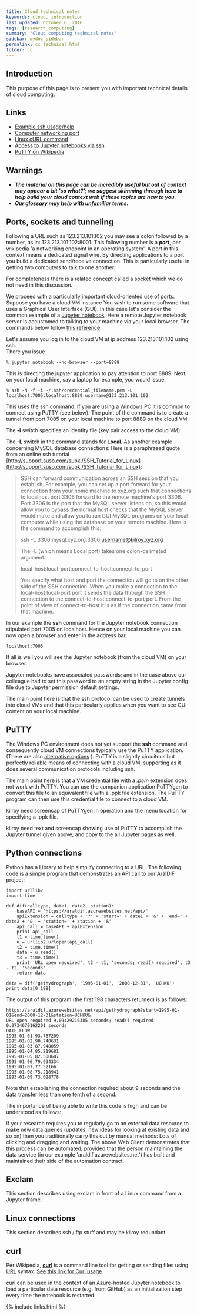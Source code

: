 ```yaml
---
title: Cloud technical notes
keywords: cloud, introduction
last_updated: October 6, 2016
tags: [research_computing]
summary: "Cloud computing technical notes"
sidebar: mydoc_sidebar
permalink: cc_technical.html
folder: cc
---
```


## Introduction
This purpose of this page is to present you with important technical details of cloud computing. 

## Links
- [Example ssh usage/help](http://support.suso.com/supki/SSH_Tutorial_for_Linux)
- [Computer networking port](https://en.wikipedia.org/wiki/Port_(computer_networking))
- [Linux cURL command](http://www.computerhope.com/unix/curl.htm)
- [Access to Jupyter notebooks via ssh](https://coderwall.com/p/ohk6cg/remote-access-to-ipython-notebooks-via-ssh)
- [PuTTY on Wikipedia](https://en.wikipedia.org/wiki/PuTTY)

## Warnings
- ***The material on this page can be incredibly useful but out of context may appear a bit 'so what?'; 
we suggest skimming through here to help build your cloud context web if these topics are new to you.***
- ***Our [glossary](cc_glossary.html) may help with unfamiliar terms.***

## Ports, sockets and tunneling

Following a URL such as 123.213.101.102 you may see a colon followed by a number, as in: 123.213.101.102:8001. 
This following number is a ***port***, per wikipedia 'a networking endpoint in an operating system'. A port in 
this context means a dedicated signal wire. By directing applications to a port you build a 
dedicated send/receive connection. This is particularly useful in getting two computers to talk to one another.

For completeness there is a related concept called a [socket](https://en.wikipedia.org/wiki/Network_socket) 
which we do not need in this discussion. 

We proceed with a particularly important cloud-oriented use of ports. Suppose you have a cloud VM instance 
You wish to run some software that uses a Graphical User Interface (GUI). In this case let's consider the
common example of a [Jupyter notebook](az_jupyter.html). Here a remote Jupyter notebook server is accustomed to
talking to your machine via your local browser. 
The commands below follow [this reference](https://coderwall.com/p/ohk6cg/remote-access-to-ipython-notebooks-via-ssh).

Let's assume you log in to the cloud VM at ip address 123.213.101.102 using ssh.  
There you issue 

```
% jupyter notebook --no-browser --port=8889
```

This is directing the jupyter application to pay attention to port 8889.
Next, on your local machine, say a laptop for example, you would issue: 

```
% ssh -N -f -i ~/.ssh/credential_filename.pem -L localhost:7005:localhost:8889 username@123.213.101.102
```

This uses the ssh command. If you are using a Windows PC it is common to connect using PuTTY (see below).
The point of the command is to create a tunnel from port 7005 on your local machine to port 8889 on the 
cloud VM. 

The **-i** switch specifies an identity file (key pair access to the cloud VM). 

The **-L** switch in the command stands for **Local**.  As another example concerning 
MySQL database connections: Here is a paraphrased quote from an online ssh tutorial
[http://support.suso.com/supki/SSH_Tutorial_for_Linux](http://support.suso.com/supki/SSH_Tutorial_for_Linux):

> SSH can forward communication across an SSH session that you establish.  For example, you can 
> set up a port forward for your connection from your home machine to xyz.org such that connections to localhost 
> port 3306 forward to the remote machine's port 3306. Port 3306 is the port that the MySQL server listens on, 
> so this would allow you to bypass the normal host checks that the MySQL server would make and allow you to 
> run GUI MySQL programs on your local computer while using the database on your remote machine. Here is the 
> command to accomplish this: 
>
> ssh -L 3306:mysql.xyz.org:3306 username@kilroy.xyz.org
>
> The -L (which means Local port) takes one colon-delimeted argument. 
>
>   local-host:local-port:connect-to-host:connect-to-port 
>
> You specify what host and port the connection will go to on the other side of the SSH 
> connection.  When you make a connection to the local-host:local-port port it sends the 
> data through the SSH connection to the connect-to-host:connect-to-port port. From 
> the point of view of connect-to-host it is as if the connection 
> came from that machine.

In our example the **ssh** command for the Jupyter notebook connection stipulated port 7005 on 
localhost. Hence on your local machine you can now open a browser and enter in the address bar: 

```
localhost:7005
```

If all is well you will see the Jupyter notebook (from the cloud VM) on your browser. 

Jupyter notebooks have associated passwords; and in the case above our colleague had to set this password 
to an empty string in the Jupyter config file due to Jupyter permission default settings.  

The main point here is that the ssh protocol can be used to create tunnels into cloud VMs and 
that this particularly applies when you want to see GUI content on your local machine. 

## PuTTY

The Windows PC environment does not yet support the **ssh** command and consequently cloud VM connections typically
use the PuTTY application. (There are also 
[alternative options](http://web.archive.org/web/20130806071308/http://huddledmasses.org/scriptable-ssh-from-powershell/) ). 
PuTTY is a slightly circuitous but perfectly reliable means of connecting with a cloud VM, supporting as it does several
communication protocols including ssh. 

The main point here is that a VM credential file with a *.pem* extension does not work with PuTTY. You can use the companion
application PuTTYgen to convert this file to an equivalent file with a .ppk file extension.  The PuTTY program can then use 
this credential file to connect to a cloud VM. 

kilroy need screencap of PuTTYgen in operation and the menu location for specifying a .ppk file.

kilroy need text and screencap showing use of PuTTY to accomplish the Jupyter tunnel given above; and copy to the all Jupyter pages as well. 

## Python connections

Python has a Library to help simplify connecting to a URL. The following code is a simple program that demonstrates
an API call to our [AralDIF](AralDIF.html) project: 

```
import urllib2
import time

def dif(calltype, date1, date2, station):
    baseAPI = 'https://araldif.azurewebsites.net/api/'
    apiExtension = calltype + '?' + 'start=' + date1 + '&' + 'end=' + date2 + '&' + 'station=' + station + '&'
    api_call = baseAPI + apiExtension
    print api_call
    t1 = time.time()
    u = urllib2.urlopen(api_call)
    t2 = time.time()
    data = u.read()
    t3 = time.time()
    print 'URL open required', t2 - t1, 'seconds; read() required', t3 - t2, 'seconds'
    return data

data = dif('gethydrograph', '1995-01-01', '2000-12-31', 'UCHKU')
print data[0:198]
```

The output of this program (the first 198 characters returned) is as follows: 

```
https://araldif.azurewebsites.net/api/gethydrograph?start=1995-01-01&end=2000-12-31&station=UCHKU&
URL open required 9.09429216385 seconds; read() required 0.0734670162201 seconds
DATE,FLOW
1995-01-01,93.787209
1995-01-02,90.740631
1995-01-03,87.948059
1995-01-04,85.219681
1995-01-05,82.500687
1995-01-06,79.934334
1995-01-07,77.52166
1995-01-08,75.218941
1995-01-09,73.028778
```

Note that establishing the connection required about 9 seconds and the data transfer less than one tenth of a second.

The importance of being able to write this code is high and can be understood as follows: 

If your research requires you to regularly go to an external data resource to make new data queries 
(updates, new ideas for looking at existing data and so on) then you traditionally carry this out by manual 
methods: Lots of clicking and dragging and waiting. The above Web Client demonstrates that this process can be 
automated; provided that the person maintaining the data service (in our example 'araldif.azurewebsites.net') 
has built and maintained their side of the automation contract. 

## Exclam

This section describes using exclam in front of a Linux command from a Jupyter frame.

## Linux connections

This section describes ssh / ftp stuff and may be kilroy redundant

## curl 

Per Wikipedia, [**curl**](https://en.wikipedia.org/wiki/CURL) is a command line tool for getting or sending files 
using [URL](https://en.wikipedia.org/wiki/Uniform_Resource_Locator) syntax. 
[See this link for Curl usage](http://www.computerhope.com/unix/curl.htm).

curl can be used in the context of an Azure-hosted Jupyter notebook to load a particular data resource (e.g. from GitHub) 
as an initialization step every time the notebook is restarted. 

{% include links.html %}
